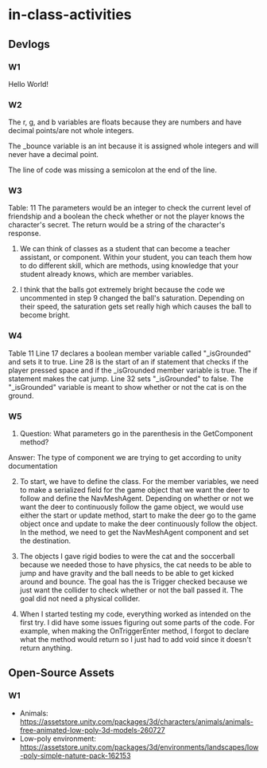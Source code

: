 # in-class-activities
## Devlogs
### W1
Hello World!

### W2
The r, g, and b variables are floats because they are numbers and have decimal points/are not whole integers.

The _bounce variable is an int because it is assigned whole integers and will never have a decimal point.

The line of code was missing a semicolon at the end of the line.

### W3
Table: 11
The parameters would be an integer to check the current level of friendship and a boolean the check whether or not the player knows the character's secret. The return would be a string of the character's response.

1. We can think of classes as a student that can become a teacher assistant, or component. Within your student, you can teach them how to do different skill, which are methods, using knowledge that your student already knows, which are member variables.

2. I think that the balls got extremely bright because the code we uncommented in step 9 changed the ball's saturation. Depending on their speed, the saturation gets set really high which causes the ball to become bright.

### W4
Table 11
Line 17 declares a boolean member variable called "_isGrounded" and sets it to true. Line 28 is the start of an if statement that checks if the player pressed space and if the _isGrounded member variable is true. The if statement makes the cat jump. Line 32 sets "_isGrounded" to false. The "_isGrounded" variable is meant to show whether or not the cat is on the ground.

### W5
1. Question: What parameters go in the parenthesis in the GetComponent method?

Answer: The type of component we are trying to get according to unity documentation

2. To start, we have to define the class. For the member variables, we need to make a serialized field for the game object that we want the deer to follow and define the NavMeshAgent. Depending on whether or not we want the deer to continuously follow the game object, we would use either the start or update method, start to make the deer go to the game object once and update to make the deer continuously follow the object. In the method, we need to get the NavMeshAgent component and set the destination.

1. The objects I gave rigid bodies to were the cat and the soccerball because we needed those to have physics, the cat needs to be able to jump and have gravity and the ball needs to be able to get kicked around and bounce. The goal has the is Trigger checked because we just want the collider to check whether or not the ball passed it. The goal did not need a physical collider.
2. When I started testing my code, everything worked as intended on the first try. I did have some issues figuring out some parts of the code. For example, when making the OnTriggerEnter method, I forgot to declare what the method would return so I just had to add void since it doesn't return anything.
## Open-Source Assets
### W1
- Animals: https://assetstore.unity.com/packages/3d/characters/animals/animals-free-animated-low-poly-3d-models-260727 
- Low-poly environment: https://assetstore.unity.com/packages/3d/environments/landscapes/low-poly-simple-nature-pack-162153 